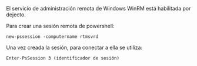El servicio de administración remota de Windows WinRM está
habilitada por dejecto.

Para crear una sesión remota de powershell:

    new-pssession -computername rtmsvrd

Una vez creada la sesión, para conectar a ella se utiliza:

    Enter-PsSession 3 (identificador de sesión)
